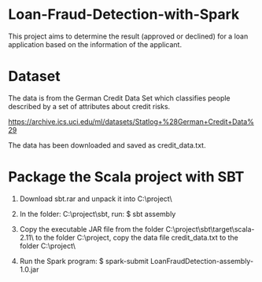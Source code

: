# Loan-Fraud-Detection-with-Spark
This project aims to determine the result (approved or declined) for a loan application based on  the information of the applicant.

# Dataset

The data is from the German Credit Data Set which classifies people described by a set of attributes about credit risks. 

https://archive.ics.uci.edu/ml/datasets/Statlog+%28German+Credit+Data%29

The data has been downloaded and saved as credit_data.txt.

# Package the Scala project with SBT

1. Download sbt.rar and unpack it into C:\project\

2. In the folder: C:\project\sbt\, run:
$ sbt assembly

3. Copy the executable JAR file from the folder C:\project\sbt\target\scala-2.11\ to the folder C:\project\, copy the data file credit_data.txt to the folder C:\project\

4. Run the Spark program:
$ spark-submit LoanFraudDetection-assembly-1.0.jar
